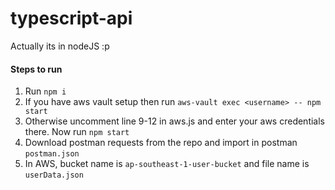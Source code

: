 # typescript-api

Actually its in nodeJS :p

#### Steps to run
1. Run `npm i`
2. If you have aws vault setup then run `aws-vault exec <username> -- npm start`
3. Otherwise uncomment line 9-12 in aws.js and enter your aws credentials there. Now run `npm start`
4. Download postman requests from the repo and import in postman `postman.json`
5. In AWS, bucket name is `ap-southeast-1-user-bucket` and file name is `userData.json`
